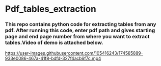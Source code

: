 # Pdf_tables_extraction

### This repo contains python code for extracting tables from any pdf. After running this code, enter pdf path and gives starting page and end page number from where you want to extract tables.Video of demo is attached below.






https://user-images.githubusercontent.com/105416243/174585889-933e0086-467a-41f8-bdfd-327f4acb6f7c.mp4

